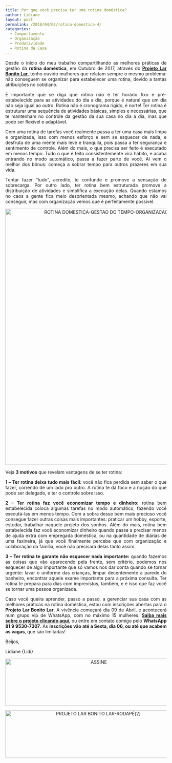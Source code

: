 ```yaml
---
title: Por que você precisa ter uma rotina doméstica?
author: Lidiane
layout: post
permalink: /2018/04/02/rotina-domestica-4/
categories:
  - Comportamento
  - Organização
  - Produtividade
  - Rotina da Casa
---
```

<p align="justify">
  Desde o início do meu trabalho compartilhando as melhores práticas de gestão da <strong>rotina doméstica</strong>, em Outubro de 2017, através do <strong><a href="http://www.trololodemulher.com.br/projeto-lar-bonito-lar/" target="_blank" rel="noopener noreferrer">Projeto Lar Bonito Lar</a></strong>, tenho ouvido mulheres que relatam sempre o mesmo problema: não conseguem se organizar para estabelecer uma rotina, devido a tantas atribuições no cotidiano.
</p>

<p align="justify">
  É importante que se diga que rotina não é ter horário fixo e pré-estabelecido para as atividades do dia a dia, porque é natural que um dia não seja igual ao outro. Rotina não é cronograma rígido, é norte! Ter rotina é estruturar uma sequência de atividades básicas, simples e necessárias, que te mantenham no controle da gestão da sua casa no dia a dia, mas que pode ser flexível e adaptável.
</p>

<p align="justify">
  Com uma rotina de tarefas você realmente passa a ter uma casa mais limpa e organizada, isso com menos esforço e sem se esquecer de nada, e desfruta de uma mente mais leve e tranquila, pois passa a ter segurança e sentimento de controle. Além do mais, o que precisa ser feito é executado em menos tempo. Tudo o que é feito consistentemente vira hábito, e acaba entrando no modo automático, passa a fazer parte de você. Aí vem o melhor dos bônus: começa a sobrar tempo para outros prazeres em sua vida.
</p>

<p align="justify">
  Tentar fazer “tudo”, acredite, te confunde e promove a sensação de sobrecarga. Por outro lado, ter rotina bem estruturada promove a distribuição de atividades e simplifica a execução delas. Quando estamos no caos a gente fica meio desorientada mesmo, achando que não vai conseguir, mas com organização vemos que é perfeitamente possível.
</p>

<p align="center">
  <img class="alignnone size-full wp-image-14592" src="https://www.trololodemulher.com.br/2018/04/ROTINA-DOMESTICA-GESTAO-DO-TEMPO-ORGANIZACAO-PESSOAL-PRODUTIVIDADE.jpg" alt="ROTINA DOMESTICA-GESTAO DO TEMPO-ORGANIZACAO PESSOAL-PRODUTIVIDADE" width="800" height="800" />
</p>

<p align="justify">
  Veja <strong>3 motivos</strong> que revelam vantagens de se ter rotina:
</p>

<p align="justify">
  <strong>1 –</strong> <strong>Ter rotina deixa tudo mais fácil:</strong> você não fica perdida sem saber o que fazer, correndo de um lado pro outro. A rotina te dá foco e a noção do que pode ser delegado, e ter o controle sobre isso.
</p>

<p align="justify">
  <strong>2 – Ter rotina faz você economizar tempo e dinheiro:</strong> rotina bem estabelecida coloca algumas tarefas no modo automático, fazendo você executá-las em menos tempo. Com a sobra desse bem mais precioso você consegue fazer outras coisas mais importantes: praticar um hobby, esporte, estudar, trabalhar naquele projeto dos sonhos. Além do mais, rotina bem estabelecida faz você economizar dinheiro quando passa a precisar menos de ajuda extra com empregada doméstica, ou na quantidade de diárias de uma faxineira, já que você finalmente percebe que com organização e colaboração da família, você não precisará delas tanto assim.
</p>

<p align="justify">
  <strong>3 – Ter rotina te garante não esquecer nada importante:</strong> quando fazemos as coisas que vão aparecendo pela frente, sem critério, podemos nos esquecer de algo importante que só vamos nos dar conta quando se tornar urgente: lavar o uniforme das crianças, limpar decentemente a parede do banheiro, encontrar aquele exame importante para a próxima consulta. Ter rotina te prepara para dias com imprevistos, também, e é isso que faz você se tornar uma pessoa organizada.
</p>

<p align="justify">
  Caso você queira aprender, passo a passo, a gerenciar sua casa com as melhores práticas na rotina doméstica, estou com inscrições abertas para o <strong>Projeto Lar Bonito Lar</strong>. A vivência começará dia 09 de Abril, e acontecerá num grupo vip de WhatsApp, com no máximo 15 mulheres. <a href="http://www.trololodemulher.com.br/projeto-lar-bonito-lar/" target="_blank" rel="noopener noreferrer"><strong>Saiba mais sobre o projeto clicando aqui</strong></a>, ou entre em contato comigo pelo <strong>WhatsApp 81 9 9530-7307</strong>. As <strong>inscrições vão até a Sexta, dia 06, ou até que acabem as vagas</strong>, que são limitadas!
</p>

<p align="justify">
  Beijos,
</p>

<p align="justify">
  Lidiane {Lidi}
</p>

<p align="center">
  <a href="http://feedburner.google.com/fb/a/mailverify?uri=blogbichafemea&loc=pt_BR" target="_blank" rel="noopener noreferrer"><img class="alignnone size-full wp-image-14011" src="https://www.trololodemulher.com.br/2017/08/ASSINE.jpg" alt="ASSINE" width="568" height="147" /></a>
</p>

<p align="center">
  <a href="http://www.trololodemulher.com.br/projeto-lar-bonito-lar/"><img class="wp-image-14554 size-full" src="https://www.trololodemulher.com.br/2018/02/PROJETO-LAR-BONITO-LAR-RODAPÉ2.jpg" alt="PROJETO LAR BONITO LAR-RODAPÉ[2]" width="565" height="149" /></a>
</p>